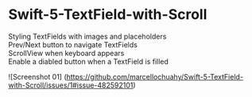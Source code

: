 # Swift-5-TextField-with-Scroll

Styling TextFields with images and placeholders  
Prev/Next button to navigate TextFields  
ScrollView when keyboard appears  
Enable a diabled button when a TextField is filled

![Screenshot 01]
(https://github.com/marcellochuahy/Swift-5-TextField-with-Scroll/issues/1#issue-482592101)
